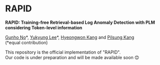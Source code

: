 # RAPID
**RAPID: Training-free Retrieval-based Log Anomaly Detection with PLM considering Token-level information**

[Gunho No](https://www.linkedin.com/in/%EA%B1%B4%ED%98%B8-%EB%85%B8-58b4a9298/)*, [Yukyung Lee](https://www.linkedin.com/in/yukyung-lee-149681155/)\*, [Hyeongwon Kang](https://www.linkedin.com/in/hyeongwon/) and [Pilsung Kang](https://github.com/pilsung-kang) 
<br>(*equal contribution)

This repository is the official implementation of "RAPID".
<br>Our code is under preparation and will be made available soon 😊

